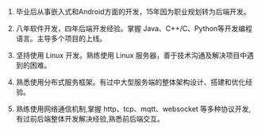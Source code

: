 1. 毕业后从事嵌入式和Android方面的开发，15年因为职业规划转为后端开发。

2. 八年软件开发，四年后端开发经验。掌握 Java、C++/C、Python等开发编程语言。主导多个项目的上线。

3. 坚持使用 Linux 开发。熟练使用 Linux 服务器，善于技术沟通及解决项目中遇到的困难。

4. 熟悉使用分布式服务框架。有过中大型服务端的整体架构设计、搭建和优化经验。

5. 熟练使用网络通信机制,掌握 http、tcp、mqtt、websocket 等多种协议开发,有过前后端整体开发解决经验,熟悉前后端交互。
